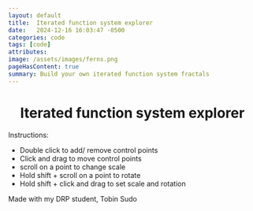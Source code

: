 ```yaml
---
layout: default 
title:  Iterated function system explorer
date:   2024-12-16 16:03:47 -0500
categories: code
tags: [code]
attributes: 
image: /assets/images/ferns.png
pageHasContent: true
summary: Build your own iterated function system fractals
---
```


<script language="javascript" type="text/javascript" src="/sketch/libraries/p5.min.js"></script>
<script language="javascript" type="text/javascript" src="/sketch/IFS/ifs.js"></script>
<script language="javascript" type="text/javascript" src="/sketch/IFS/draggable.js"></script>
<script language="javascript" type="text/javascript" src="/sketch/libraries/zoom_instanced.js"></script>

<style type="text/css">
  .mobileShow { display: none;}

  /* Smartphone Portrait and Landscape */
  @media only screen
    and (min-device-width : 320px)
    and (max-device-width : 700px){ 
      .mobileShow {display: inline;}
  }
</style>

<div class="mobileShow">
<h2>Does not work on mobile! please play on desktop sorry</h2>
</div>

<style>  
h1 {text-align: center;}
</style>
<center><h1>Iterated function system explorer </h1></center>

<div class="container" style="
    margin-top:0% ;
    margin-bottom:0% ;
	position: relative;
    ">
    <div class="sketch" id="ifs_sketch"></div>
</div>


Instructions:
- Double click to add/ remove control points
- Click and drag to move control points
- scroll on a point to change scale
- Hold shift + scroll on a point to rotate
- Hold shift + click and drag to set scale and rotation


Made with my DRP student, Tobin Sudo
